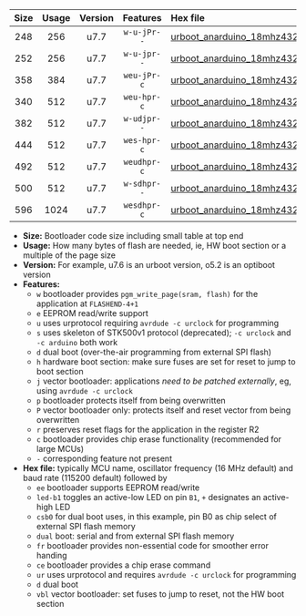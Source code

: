 |Size|Usage|Version|Features|Hex file|
|:-:|:-:|:-:|:-:|:--|
|248|256|u7.7|`w-u-jPr--`|[urboot_anarduino_18mhz432_460800bps_led+b1_ur_vbl.hex](https://raw.githubusercontent.com/stefanrueger/urboot.hex/main/boards/anarduino/fcpu_18mhz432/460800_bps/urboot_anarduino_18mhz432_460800bps_led+b1_ur_vbl.hex)|
|252|256|u7.7|`w-u-jpr--`|[urboot_anarduino_18mhz432_460800bps_led+b1_fr_ur_vbl.hex](https://raw.githubusercontent.com/stefanrueger/urboot.hex/main/boards/anarduino/fcpu_18mhz432/460800_bps/urboot_anarduino_18mhz432_460800bps_led+b1_fr_ur_vbl.hex)|
|358|384|u7.7|`weu-jPr-c`|[urboot_anarduino_18mhz432_460800bps_ee_led+b1_fr_ce_ur_vbl.hex](https://raw.githubusercontent.com/stefanrueger/urboot.hex/main/boards/anarduino/fcpu_18mhz432/460800_bps/urboot_anarduino_18mhz432_460800bps_ee_led+b1_fr_ce_ur_vbl.hex)|
|340|512|u7.7|`weu-hpr-c`|[urboot_anarduino_18mhz432_460800bps_ee_led+b1_fr_ce_ur.hex](https://raw.githubusercontent.com/stefanrueger/urboot.hex/main/boards/anarduino/fcpu_18mhz432/460800_bps/urboot_anarduino_18mhz432_460800bps_ee_led+b1_fr_ce_ur.hex)|
|382|512|u7.7|`w-udjpr--`|[urboot_anarduino_18mhz432_460800bps_led+b1_csd5_dual_ur_vbl.hex](https://raw.githubusercontent.com/stefanrueger/urboot.hex/main/boards/anarduino/fcpu_18mhz432/460800_bps/urboot_anarduino_18mhz432_460800bps_led+b1_csd5_dual_ur_vbl.hex)|
|444|512|u7.7|`wes-hpr-c`|[urboot_anarduino_18mhz432_460800bps_ee_led+b1_fr_ce.hex](https://raw.githubusercontent.com/stefanrueger/urboot.hex/main/boards/anarduino/fcpu_18mhz432/460800_bps/urboot_anarduino_18mhz432_460800bps_ee_led+b1_fr_ce.hex)|
|492|512|u7.7|`weudhpr-c`|[urboot_anarduino_18mhz432_460800bps_ee_led+b1_csd5_dual_fr_ce_ur.hex](https://raw.githubusercontent.com/stefanrueger/urboot.hex/main/boards/anarduino/fcpu_18mhz432/460800_bps/urboot_anarduino_18mhz432_460800bps_ee_led+b1_csd5_dual_fr_ce_ur.hex)|
|500|512|u7.7|`w-sdhpr--`|[urboot_anarduino_18mhz432_460800bps_led+b1_csd5_dual_fr.hex](https://raw.githubusercontent.com/stefanrueger/urboot.hex/main/boards/anarduino/fcpu_18mhz432/460800_bps/urboot_anarduino_18mhz432_460800bps_led+b1_csd5_dual_fr.hex)|
|596|1024|u7.7|`wesdhpr-c`|[urboot_anarduino_18mhz432_460800bps_ee_led+b1_csd5_dual_fr_ce.hex](https://raw.githubusercontent.com/stefanrueger/urboot.hex/main/boards/anarduino/fcpu_18mhz432/460800_bps/urboot_anarduino_18mhz432_460800bps_ee_led+b1_csd5_dual_fr_ce.hex)|

- **Size:** Bootloader code size including small table at top end
- **Usage:** How many bytes of flash are needed, ie, HW boot section or a multiple of the page size
- **Version:** For example, u7.6 is an urboot version, o5.2 is an optiboot version
- **Features:**
  + `w` bootloader provides `pgm_write_page(sram, flash)` for the application at `FLASHEND-4+1`
  + `e` EEPROM read/write support
  + `u` uses urprotocol requiring `avrdude -c urclock` for programming
  + `s` uses skeleton of STK500v1 protocol (deprecated); `-c urclock` and `-c arduino` both work
  + `d` dual boot (over-the-air programming from external SPI flash)
  + `h` hardware boot section: make sure fuses are set for reset to jump to boot section
  + `j` vector bootloader: applications *need to be patched externally*, eg, using `avrdude -c urclock`
  + `p` bootloader protects itself from being overwritten
  + `P` vector bootloader only: protects itself and reset vector from being overwritten
  + `r` preserves reset flags for the application in the register R2
  + `c` bootloader provides chip erase functionality (recommended for large MCUs)
  + `-` corresponding feature not present
- **Hex file:** typically MCU name, oscillator frequency (16 MHz default) and baud rate (115200 default) followed by
  + `ee` bootloader supports EEPROM read/write
  + `led-b1` toggles an active-low LED on pin `B1`, `+` designates an active-high LED
  + `csb0` for dual boot uses, in this example, pin B0 as chip select of external SPI flash memory
  + `dual` boot: serial and from external SPI flash memory
  + `fr` bootloader provides non-essential code for smoother error handing
  + `ce` bootloader provides a chip erase command
  + `ur` uses urprotocol and requires `avrdude -c urclock` for programming
  + `d` dual boot
  + `vbl` vector bootloader: set fuses to jump to reset, not the HW boot section
